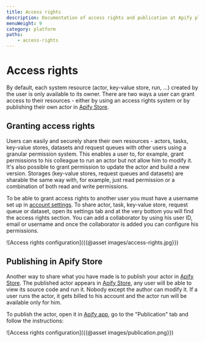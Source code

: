 ```yaml
---
title: Access rights
description: Documentation of access rights and publication at Apify platform.
menuWeight: 9
category: platform
paths: 
    - access-rights
---
```


# [](./access_rights)Access rights

By default, each system resource (actor, key-value store, run, ...) created by the user is only available to its owner. There are two ways a user can grant access to their resources - either by using an access rights system or by publishing their own actor in [Apify Store](https://apify.com/store).

## [](#granting-access-rights)Granting access rights

Users can easily and securely share their own resources - actors, tasks, key-value stores, datasets and request queues with other users using a granular permission system. This enables a user to, for example, grant permissions to his colleague to run an actor but not allow him to modify it. It's also possible to grant permission to update the actor and build a new version. Storages (key-value stores, request queues and datasets) are sharable the same way with, for example, just read permission or a combination of both read and write permissions.

To be able to grant access rights to another user you must have a username set up in [account settings](https://my.apify.com/account#/profile). To share actor, task, key-value store, request queue or dataset, open its settings tab and at the very bottom you will find the access rights section. You can add a collaborator by using his user ID, email or username and once the collaborator is added you can configure his permissions.

![Access rights configuration]({{@asset images/access-rights.jpg}})

## [](#publishing-in-apify-store)Publishing in Apify Store

Another way to share what you have made is to publish your actor in [Apify Store](https://apify.com/store). The published actor appears in [Apify Store](https://apify.com/store), any user will be able to view its source code and run it. Nobody except the author can modify it. If a user runs the actor, it gets billed to his account and the actor run will be available only for him.

To publish the actor, open it in [Apify app](https://my.apify.com), go to the "Publication" tab and follow the instructions:

![Access rights configuration]({{@asset images/publication.png}})

